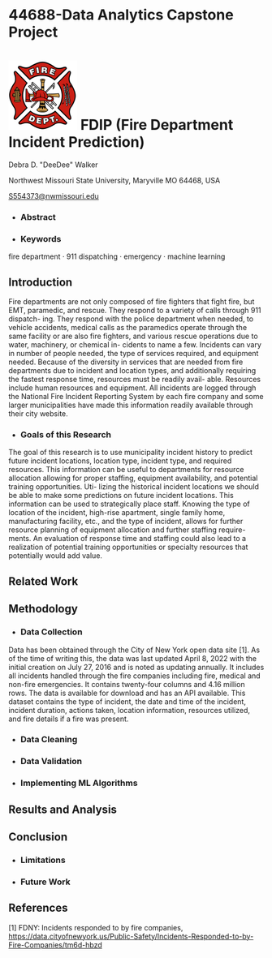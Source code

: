 # 44688-Data Analytics Capstone Project
# ![Fire Dept logo](https://github.com/ddwalk77/FDIP/blob/main/FD_logo.png "FD_logo") FDIP (Fire Department Incident Prediction)

Debra D. "DeeDee" Walker

Northwest Missouri State University, Maryville MO 64468, USA

S554373@nwmissouri.edu

- ### Abstract

- ### Keywords
fire department · 911 dispatching · emergency · machine learning

## Introduction
Fire departments are not only composed of fire fighters that fight fire, but EMT,
paramedic, and rescue. They respond to a variety of calls through 911 dispatch-
ing. They respond with the police department when needed, to vehicle accidents,
medical calls as the paramedics operate through the same facility or are also fire
fighters, and various rescue operations due to water, machinery, or chemical in-
cidents to name a few. Incidents can vary in number of people needed, the type
of services required, and equipment needed. Because of the diversity in services
that are needed from fire departments due to incident and location types, and
additionally requiring the fastest response time, resources must be readily avail-
able. Resources include human resources and equipment. All incidents are logged
through the National Fire Incident Reporting System by each fire company and
some larger municipalities have made this information readily available through
their city website.

- ### Goals of this Research
The goal of this research is to use municipality incident history to predict future
incident locations, location type, incident type, and required resources. This
information can be useful to departments for resource allocation allowing for
proper staffing, equipment availability, and potential training opportunities. Uti-
lizing the historical incident locations we should be able to make some predictions
on future incident locations. This information can be used to strategically place
staff. Knowing the type of location of the incident, high-rise apartment, single
family home, manufacturing facility, etc., and the type of incident, allows for
further resource planning of equipment allocation and further staffing require-
ments. An evaluation of response time and staffing could also lead to a realization
of potential training opportunities or specialty resources that potentially would
add value.

## Related Work

## Methodology

- ### Data Collection
Data has been obtained through the City of New York open data site [1]. As
of the time of writing this, the data was last updated April 8, 2022 with the
initial creation on July 27, 2016 and is noted as updating annually. It includes all
incidents handled through the fire companies including fire, medical and non-fire
emergencies. It contains twenty-four columns and 4.16 million rows. The data is
available for download and has an API available. This dataset contains the type
of incident, the date and time of the incident, incident duration, actions taken,
location information, resources utilized, and fire details if a fire was present.

- ### Data Cleaning

- ### Data Validation

- ### Implementing ML Algorithms

## Results and Analysis

## Conclusion

- ### Limitations

- ### Future Work

## References
[1] FDNY: Incidents responded to by fire companies,
https://data.cityofnewyork.us/Public-Safety/Incidents-Responded-to-by-Fire-Companies/tm6d-hbzd

